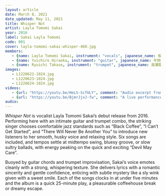 ```yaml
---
layout: article
date: March 8, 2021
date_updated: May 11, 2021
title: Whisper Not
artist: Layla Tomomi Sakai
year: 2016
label: Sakai Layla Tomomi
code: 001
cover: layla-tomomi-sakai-whisper-460.jpg
members:
   - {name: Layla Tomomi Sakai, instrument: "vocals", japanese_name: 坂井レイラ知美, url: "https://www.sakailaylatomomi.com/"}
   - {name: Yuichiro Hiraoka, instrument: "guitar", japanese_name: 平岡遊一郎}
   - {name: Ryuichi Takase, instrument: "trumpet", japanese_name: 高瀬龍一}
images:
   - L1220622-1024.jpg
   - L1220623-1024.jpg
   - L1220624-1024.jpg
videos: 
   - {url: "https://youtu.be/HeLS-ScfULY", comment: "Audio excerpt from “Whisper Not”, the fourth track on this album"}
   - {url: "https://youtu.be/BjmrJjxJ-fw", comment: "A live performance of Sakai Layla Tomomi"}
audio:
---
```

*Whisper Not* is vocalist Layla Tomomi Sakai’s debut release from 2016. Performing here with an intimate guitar and trumpet combo, the striking singer chooses comfortable jazz standards such as “Black Coffee”, “I Can’t Get Started”, and “There Will Never Be Another You” to introduce new listeners to her smooth, husky voice and relaxing style. Six songs are included, and tempos settle at midtempo swing, bluesy groove, or slow sultry ballads, with energy peaking on the quick and exciting “Devil May Care”.

Buoyed by guitar chords and trumpet improvisation, Sakai’s voice emotes cleanly with a strong, whispering texture. She delivers lyrics with a romantic sincerity and gentle confidence, enticing with subtle mystery like a sly wink given with a sweet smile. Each of the songs clocks in at under five minutes and the album is a quick 25-minute play, a pleasurable coffeehouse break or dreamy escape.


